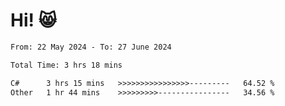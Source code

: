 # Hi! 😸

<!--START_SECTION:waka-->

```txt
From: 22 May 2024 - To: 27 June 2024

Total Time: 3 hrs 18 mins

C#      3 hrs 15 mins   >>>>>>>>>>>>>>>>---------   64.52 %
Other   1 hr 44 mins    >>>>>>>>>----------------   34.56 %
```

<!--END_SECTION:waka-->